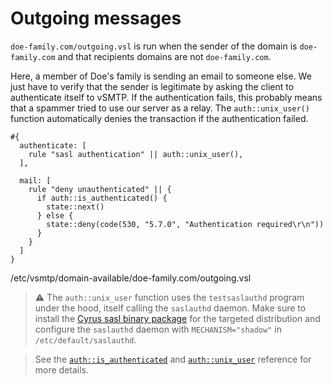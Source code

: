 # Outgoing messages

`doe-family.com/outgoing.vsl` is run when the sender of the domain is `doe-family.com` and that recipients domains are not `doe-family.com`.

Here, a member of Doe's family is sending an email to someone else. We just have to verify that the sender is legitimate by asking the client to authenticate itself to vSMTP. If the authentication fails, this probably means that a spammer tried to use our server as a relay. The `auth::unix_user()` function automatically denies the transaction if the authentication failed.

```
#{
  authenticate: [
    rule "sasl authentication" || auth::unix_user(),
  ],

  mail: [
    rule "deny unauthenticated" || {
      if auth::is_authenticated() {
        state::next()
      } else {
        state::deny(code(530, "5.7.0", "Authentication required\r\n"))
      }
    }
  ]
}
```

<p class="ann"> /etc/vsmtp/domain-available/doe-family.com/outgoing.vsl </p>

> ⚠️ The `auth::unix_user` function uses the `testsaslauthd` program under the hood, itself calling the `saslauthd` daemon.
> Make sure to install the [Cyrus sasl binary package](https://www.cyrusimap.org/sasl/) for the targeted distribution and configure the `saslauthd` daemon with `MECHANISM="shadow"` in `/etc/default/saslauthd`.

> See the [`auth::is_authenticated`][is_auth_fn_ref] and [`auth::unix_user`][auth_fn_ref] reference for more details.

[auth_fn_ref]: ./../../../ref/vSL/api/fn::global::vsl-api.md
[is_auth_fn_ref]: ./../../../ref/vSL/api/fn::global::mail_context.md
